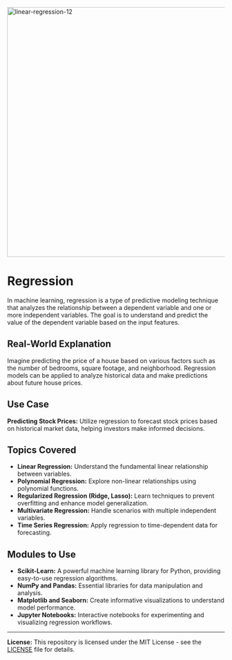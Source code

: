 <img width="579" alt="linear-regression-12" src="https://github.com/Aravind8281/Regression/assets/95999211/e97917bf-ab18-4a36-8f6c-dd1b36bd5a22">

# Regression
 
In machine learning, regression is a type of predictive modeling technique that analyzes the relationship between a dependent variable and one or more independent variables. The goal is to understand and predict the value of the dependent variable based on the input features.

## Real-World Explanation

Imagine predicting the price of a house based on various factors such as the number of bedrooms, square footage, and neighborhood. Regression models can be applied to analyze historical data and make predictions about future house prices.

## Use Case

**Predicting Stock Prices:** Utilize regression to forecast stock prices based on historical market data, helping investors make informed decisions.

## Topics Covered

- **Linear Regression:** Understand the fundamental linear relationship between variables.
- **Polynomial Regression:** Explore non-linear relationships using polynomial functions.
- **Regularized Regression (Ridge, Lasso):** Learn techniques to prevent overfitting and enhance model generalization.
- **Multivariate Regression:** Handle scenarios with multiple independent variables.
- **Time Series Regression:** Apply regression to time-dependent data for forecasting.

## Modules to Use

- **Scikit-Learn:** A powerful machine learning library for Python, providing easy-to-use regression algorithms.
- **NumPy and Pandas:** Essential libraries for data manipulation and analysis.
- **Matplotlib and Seaborn:** Create informative visualizations to understand model performance.
- **Jupyter Notebooks:** Interactive notebooks for experimenting and visualizing regression workflows.

---

**License:** This repository is licensed under the MIT License - see the [LICENSE](LICENSE) file for details.
